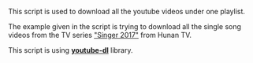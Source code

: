 
This script is used to download all the youtube videos under one playlist.

The example given in the script is trying to download all the single song videos from the TV series ["Singer 2017"](https://en.wikipedia.org/wiki/Singer_2017 "Singer 2017 Wikipedia") from Hunan TV.

This script is using [**youtube-dl**](https://rg3.github.io/youtube-dl/ "youtube-dl Homepage") library.
